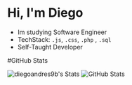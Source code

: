 # Hi, I'm Diego
* Im studying Software Engineer
* TechStack: `.js`, `.css`, `.php` , `.sql`
* Self-Taught Developer
  
#GitHub Stats
  
![diegoandres9b's Stats](https://github-readme-stats.vercel.app/api?username=diegoandres9b&theme=vue-dark&show_icons=true&hide_border=true&count_private=true)
![GitHub Stats](https://streak-stats.demolab.com?user=diegoandres9b&theme=gotham&hide_border=true)
